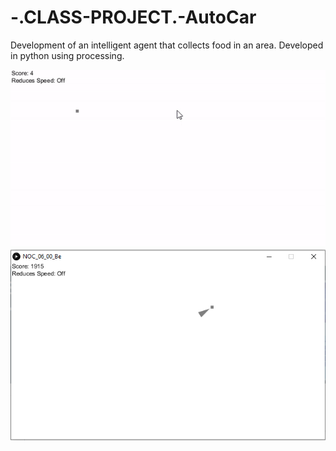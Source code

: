 # -.CLASS-PROJECT.-AutoCar
Development of an intelligent agent that collects food in an area.
Developed in python using processing.

<img src="Carrinho.gif" />
<img src="record.png" />
